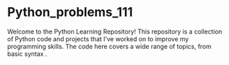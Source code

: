 # Python_problems_111
Welcome to the Python Learning Repository! This repository is a collection of Python code and projects that I've worked on to improve my programming skills. The code here covers a wide range of topics, from basic syntax .
